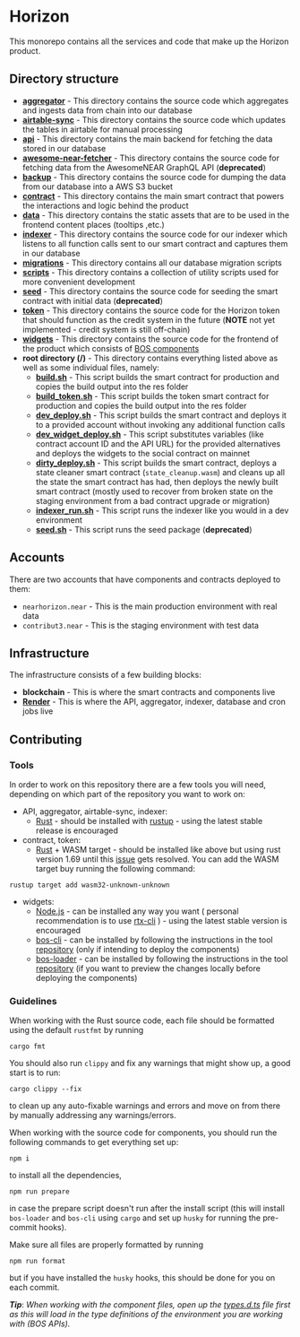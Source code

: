 # Horizon

This monorepo contains all the services and code that make up the Horizon product.

## Directory structure

- **[aggregator](./aggregator)** - This directory contains the source code which
  aggregates and ingests data from chain into our database
- **[airtable-sync](./airtable-sync)** - This directory contains the source code
  which updates the tables in airtable for manual processing
- **[api](./api)** - This directory contains the main backend for fetching the data
  stored in our database
- **[awesome-near-fetcher](./awesome-near-fetcher)** - This directory contains
  the source code for fetching data from the AwesomeNEAR GraphQL API (**deprecated**)
- **[backup](./backup)** - This directory contains the source code for dumping
  the data from our database into a AWS S3 bucket
- **[contract](./contract)** - This directory contains the main smart contract
  that powers the interactions and logic behind the product
- **[data](./data)** - This directory contains the static assets that are to be
  used in the frontend content places (tooltips ,etc.)
- **[indexer](./indexer)** - This directory contains the source code for our
  indexer which listens to all function calls sent to our smart contract and
  captures them in our database
- **[migrations](./migrations)** - This directory contains all our database
  migration scripts
- **[scripts](./scripts)** - This directory contains a collection of utility
  scripts used for more convenient development
- **[seed](./seed)** - This directory contains the source code for seeding the smart
  contract with initial data (**deprecated**)
- **[token](./token)** - This directory contains the source code for the Horizon
  token that should function as the credit system in the future (**NOTE** not yet
  implemented - credit system is still off-chain)
- **[widgets](./widgets)** - This directory contains the source code for the
  frontend of the product which consists of [BOS components](https://docs.near.org/bos)
- **root directory (/)** - This directory contains everything listed above
  as well as some individual files, namely:
  - **[build.sh](./build.sh)** - This script builds the smart contract for production
    and copies the build output into the res folder
  - **[build_token.sh](./build_token.sh)** - This script builds the token smart
    contract for production and copies the build output into the res folder
  - **[dev_deploy.sh](./dev_deploy.sh)** - This script builds the smart contract
    and deploys it to a provided account without invoking any additional
    function calls
  - **[dev_widget_deploy.sh](./dev_widget_deploy.sh)** - This script substitutes
    variables (like contract account ID and the API URL) for the provided
    alternatives and deploys the widgets to the social contract on mainnet
  - **[dirty_deploy.sh](./dirty_deploy.sh)** - This script builds the smart
    contract, deploys a state cleaner smart contract (`state_cleanup.wasm`) and
    cleans up all the state the smart contract has had, then deploys the newly
    built smart contract (mostly used to recover from broken state on the staging
    environment from a bad contract upgrade or migration)
  - **[indexer_run.sh](./indexer_run.sh)** - This script runs the indexer like
    you would in a dev environment
  - **[seed.sh](./seed.sh)** - This script runs the seed package (**deprecated**)

## Accounts

There are two accounts that have components and contracts deployed to them:

- `nearhorizon.near` - This is the main production environment with real
  data
- `contribut3.near` - This is the staging environment with test data

## Infrastructure

The infrastructure consists of a few building blocks:

- **blockchain** - This is where the smart contracts and components live
- **[Render](https://render.com)** - This is where the API, aggregator,
  indexer, database and cron jobs live

## Contributing

### Tools

In order to work on this repository there are a few tools you will need,
depending on which part of the repository you want to work on:

- API, aggregator, airtable-sync, indexer:
  - [Rust](https://www.rust-lang.org/) - should be installed with
    [rustup](https://rustup.rs/) - using the latest stable release is encouraged
- contract, token:
  - [Rust](https://www.rust-lang.org/) + WASM target - should be installed like
    above but using rust version 1.69 until this
    [issue](https://github.com/near/nearcore/issues/9143) gets resolved. You can
    add the WASM target buy running the following command:

```shell
rustup target add wasm32-unknown-unknown
```

- widgets:
  - [Node.js](https://nodejs.org/en) - can be installed any way you want (
    personal recommendation is to use [rtx-cli](https://github.com/jdxcode/rtx)
    ) - using the latest stable version is encouraged
  - [bos-cli](https://github.com/bos-cli-rs/bos-cli-rs) - can be installed by
    following the instructions in the tool
    [repository](https://github.com/bos-cli-rs/bos-cli-rs#install) (only if
    intending to deploy the components)
  - [bos-loader](https://github.com/near/bos-loader) - can be installed by
    following the instructions in the tool
    [repository](https://github.com/near/bos-loader/releases) (if you want
    to preview the changes locally before deploying the components)

### Guidelines

When working with the Rust source code, each file should be formatted using
the default `rustfmt` by running

```shell
cargo fmt
```

You should also run `clippy` and fix any warnings that might show up, a good
start is to run:

```shell
cargo clippy --fix
```

to clean up any auto-fixable warnings and errors and move on from there by
manually addressing any warnings/errors.

When working with the source code for components, you should run the following
commands to get everything set up:

```shell
npm i
```

to install all the dependencies,

```shell
npm run prepare
```

in case the prepare script doesn't run after the install script (this will
install `bos-loader` and `bos-cli` using `cargo` and set up `husky` for
running the pre-commit hooks).

Make sure all files are properly formatted by running

```shell
npm run format
```

but if you have installed the `husky` hooks, this should be done for you on
each commit.

**_Tip_**: _When working with the component files, open up the
[types.d.ts](./widgets/types.d.ts) file first as this will load in the type
definitions of the environment you are working with (BOS APIs)._
